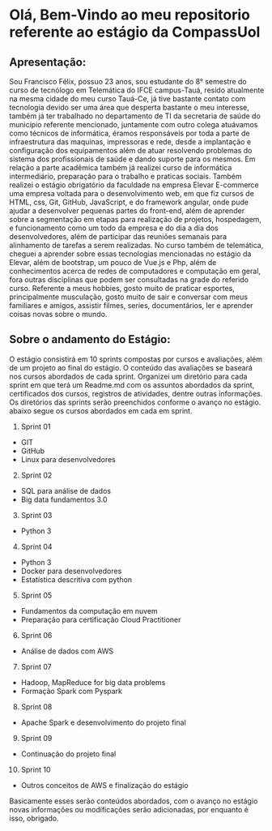 # Olá, Bem-Vindo ao meu repositorio referente ao estágio da CompassUol
## Apresentação:
Sou Francisco Félix, possuo 23 anos, sou estudante do 8° semestre do curso de tecnólogo em Telemática do IFCE campus-Tauá, resido atualmente na mesma cidade do meu curso Tauá-Ce, já tive bastante contato com tecnologia devido ser uma área que desperta bastante o meu interesse, também já ter trabalhado no departamento de TI da secretaria de saúde do município referente mencionado, juntamente com outro colega atuávamos como técnicos de informática, éramos responsáveis por toda a parte de infraestrutura das maquinas, impressoras e rede, desde a implantação e configuração dos equipamentos além de atuar resolvendo problemas do sistema dos profissionais de saúde e dando suporte para os mesmos. Em relação a parte acadêmica também já realizei curso de informática intermediário, preparação para o trabalho e praticas sociais. Também realizei o estágio obrigatório da faculdade na empresa Elevar E-commerce uma empresa voltada para o desenvolvimento web, em que fiz cursos de HTML, css, Git, GitHub, JavaScript, e do framework angular, onde pude ajudar a desenvolver pequenas partes do front-end, além de aprender sobre a segmentação em etapas para realização de projetos, hospedagem, e funcionamento como um todo da empresa e do dia a dia dos desenvolvedores, além de participar das reuniões semanais para alinhamento de tarefas a serem realizadas. No curso também de telemática, cheguei a aprender sobre essas tecnologias mencionadas no estágio da Elevar, além de bootstrap, um pouco de Vue.js e Php, além de conhecimentos acerca de redes de computadores e computação em geral, fora outras disciplinas que podem ser consultadas na grade do referido curso. Referente a meus hobbies, gosto muito de praticar esportes, principalmente musculação, gosto muito de sair e conversar com meus familiares e amigos, assistir filmes, series, documentários, ler e aprender coisas novas sobre o mundo.

## Sobre o andamento do Estágio:
O estágio consistirá em 10 sprints compostas por cursos e avaliações, além de um projeto ao final do estágio. O conteúdo das avaliações se baseará nos cursos abordados de cada sprint. Organizei um diretório para cada sprint em que terá um Readme.md com os assuntos abordados da sprint, certificados dos cursos, registros de atividades, dentre outras informações. Os diretórios das sprints serão preenchidos conforme o avanço no estágio. abaixo segue os cursos abordados em cada em sprint. 

1. Sprint 01
* GIT
* GitHub
* Linux para desenvolvedores
2. Sprint 02
* SQL para análise de dados
* Big data fundamentos 3.0
3. Sprint 03
* Python 3
4. Sprint 04
* Python 3
* Docker para desenvolvedores 
* Estatística descritiva com python 
5. Sprint 05
* Fundamentos da computação em nuvem
* Preparação para certificação Cloud Practitioner 
6. Sprint 06
* Análise de dados com AWS
7. Sprint 07
* Hadoop, MapReduce for big data problems
* Formação Spark com Pyspark
8. Sprint 08
* Apache Spark e desenvolvimento do projeto final
9. Sprint 09
* Continuação do projeto final
10. Sprint 10
* Outros conceitos de AWS e finalização do estágio

Basicamente esses serão conteúdos abordados, com o avanço no estágio novas informações ou modificações serão adicionadas, por enquanto é isso, obrigado.


